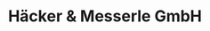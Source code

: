 ---
title: "Häcker & Messerle GmbH"
url: /geislingen-an-der-steige/haecker-und-messerle-gmbh/
shop: Metzgerei
---